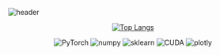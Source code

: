 ![header](https://capsule-render.vercel.app/api?type=waving&color=auto&height=300&section=header&text=Jeongtae%20Shin&fontSize=80&desc=def%20Klassikcat(self)&descAlignY=60&textBg=False&fontAlign=65&descAlign=85&fontAlignY=40)
<div align="center">
  
  [![Top Langs](https://github-readme-stats.vercel.app/api/top-langs/?username=klassikcat&layout=compact)](https://github.com/anuraghazra/github-readme-stats)

  <img alt="PyTorch" src ="https://img.shields.io/badge/PyTorch-EE4C2C.svg?&style=for-the-badge&logo=PyTorch&logoColor=white"/> <img alt="numpy" src ="https://img.shields.io/badge/NumPy-013243.svg?&style=for-the-badge&logo=NumPy&logoColor=white"/> <img alt="sklearn" src ="https://img.shields.io/badge/scikit_learn-F7931E.svg?&style=for-the-badge&logo=scikit-learn&logoColor=white"/> <img alt="CUDA" src ="https://img.shields.io/badge/CUDA-76B900.svg?&style=for-the-badge&logo=Nvidia&logoColor=white"/> <img alt="plotly" src ="https://img.shields.io/badge/Plotly-3F4F75.svg?&style=for-the-badge&logo=Plotly&logoColor=white"/>
  

</div>

